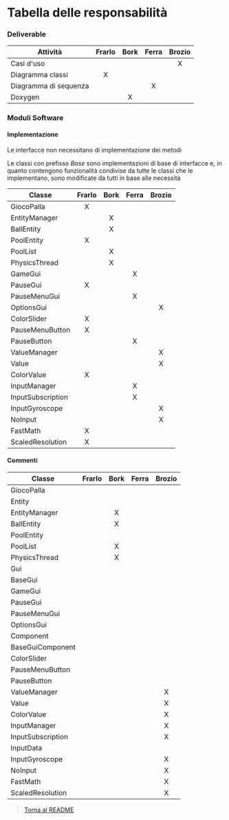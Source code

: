 # Tabella delle responsabilità

### Deliverable

| Attività                      | Frarlo | Bork | Ferra | Brozio |
| ----------------------------- |:------:|:----:|:-----:|:------:|
|Casi d'uso|                    |        |      |X      |        |
|Diagramma classi               |X       |      |       |        |
|Diagramma di sequenza          |        |      |X      |        |
|Doxygen                        |        |X     |       |        |

### Moduli Software

#### Implementazione

Le interfacce non necessitano di implementazione dei metodi

Le classi con prefisso _Base_ sono implementazioni di base di interfacce e, 
in quanto contengono funzionalità condivise da tutte le classi che le implementano, 
sono modificate da tutti in base alle necessità

| Classe                        | Frarlo | Bork | Ferra | Brozio |
| ----------------------------- |:------:|:----:|:-----:|:------:|
|GiocoPalla                     |X       |      |       |        |
|EntityManager                  |        |X     |       |        |
|BallEntity                     |        |X     |       |        |
|PoolEntity                     |X       |      |       |        |
|PoolList                       |        |X     |       |        |
|PhysicsThread                  |        |X     |       |        |
|GameGui                        |        |      |X      |        |
|PauseGui                       |X       |      |       |        |
|PauseMenuGui                   |        |      |X      |        |
|OptionsGui                     |        |      |       |X       |
|ColorSlider                    |X       |      |       |        |
|PauseMenuButton                |X       |      |       |        |
|PauseButton                    |        |      |X      |        |
|ValueManager                   |        |      |       |X       |
|Value                          |        |      |       |X       |
|ColorValue                     |X       |      |       |        |
|InputManager                   |        |      |X      |        |
|InputSubscription              |        |      |X      |        |
|InputGyroscope                 |        |      |       |X       |
|NoInput                        |        |      |       |X       |
|FastMath                       |X       |      |       |        |
|ScaledResolution               |X       |      |       |        |

#### Commenti

| Classe                        | Frarlo | Bork | Ferra | Brozio |
| ----------------------------- |:------:|:----:|:-----:|:------:|
|GiocoPalla                     |        |      |       |        |
|Entity                         |        |      |       |        |
|EntityManager                  |        |X     |       |        |
|BallEntity                     |        |X     |       |        |
|PoolEntity                     |        |      |       |        |
|PoolList                       |        |X     |       |        |
|PhysicsThread                  |        |X     |       |        |
|Gui                            |        |      |       |        |
|BaseGui                        |        |      |       |        |
|GameGui                        |        |      |       |        |
|PauseGui                       |        |      |       |        |
|PauseMenuGui                   |        |      |       |        |
|OptionsGui                     |        |      |       |        |
|Component                      |        |      |       |        |
|BaseGuiComponent               |        |      |       |        |
|ColorSlider                    |        |      |       |        |
|PauseMenuButton                |        |      |       |        |
|PauseButton                    |        |      |       |        |
|ValueManager                   |        |      |       |X       |
|Value                          |        |      |       |X       |
|ColorValue                     |        |      |       |X       |
|InputManager                   |        |      |       |X       |
|InputSubscription              |        |      |       |X       |
|InputData                      |        |      |       |        |
|InputGyroscope                 |        |      |       |X       |
|NoInput                        |        |      |       |X       |
|FastMath                       |        |      |       |X       |
|ScaledResolution               |        |      |       |X       |


> [Torna al README](../README.md)
